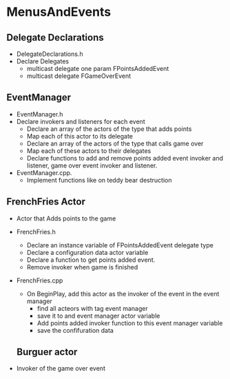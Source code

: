 # MenusAndEvents

## Delegate Declarations

- DelegateDeclarations.h
- Declare Delegates
  - multicast delegate one param FPointsAddedEvent
  - multicast delegate FGameOverEvent

## EventManager
- EventManager.h
- Declare invokers and listeners for each event
  - Declare an array of the actors of the type that adds points
  - Map each of this actor to its delegate
  - Declare an array of the actors of the type that calls game over
  - Map each of these actors to their delegates
  - Declare functions to add and remove points added event invoker and listener, game over event invoker and listener.
- EventManager.cpp.
  - Implement functions like on teddy bear destruction
 
## FrenchFries Actor
- Actor that Adds points to the game
- FrenchFries.h
  - Declare an instance variable of FPointsAddedEvent delegate type
  - Declare a configuration data actor variable
  - Declare a function to get points added event.
  - Remove invoker when game is finished
 
- FrenchFries.cpp
  - On BeginPlay, add this actor as the invoker of the event in the event manager
    - find all acteors with tag event manager
    - save it to and event manager actor variable
    - Add points added invoker function to this event manager variable
    - save the confifuration data

  ## Burguer actor
- Invoker of the game over event
